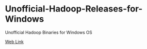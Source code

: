 # Unofficial-Hadoop-Releases-for-Windows
Unofficial Hadoop Binaries for Windows OS

[Web Link](http://gopal-tiwari.github.io/Unofficial-Hadoop-Releases-for-Windows/) 

